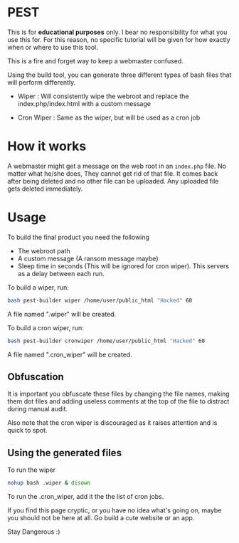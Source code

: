 # PEST

This is for **educational purposes** only. I bear no responsibility for what you use this for. For this reason, no specific tutorial will be given for how exactly when or where to use this tool.

This is a fire and forget way to keep a webmaster confused.

Using the build tool, you can generate three different types of bash files that will perform differently.

- Wiper : Will consistently wipe the webroot and replace the index.php/index.html with a custom message

- Cron Wiper : Same as the wiper, but will be used as a cron job

# How it works

A webmaster might get a message on the web root in an `index.php` file. No matter what he/she does, They cannot get rid of that file. It comes back after being deleted and no other file can be uploaded. Any uploaded file gets deleted immediately.

# Usage

To build the final product you need the following

- The webroot path
- A custom message (A ransom message maybe)
- Sleep time in seconds (This will be ignored for cron wiper). This servers as a delay between each run.


To build a wiper, run:

```bash
bash pest-builder wiper /home/user/public_html "Hacked" 60
```

A file named ".wiper" will be created.


To build a cron wiper, run:

```bash
bash pest-builder cronwiper /home/user/public_html "Hacked" 60
```

A file named ".cron_wiper" will be created.

## Obfuscation
It is important you obfuscate these files by changing the file names, making them dot files and adding useless comments at the top of the file to distract during manual audit.

Also note that the cron wiper is discouraged as it raises attention and is quick to spot.

## Using the generated files
To run the wiper

```bash
nohup bash .wiper & disown
```

To run the .cron_wiper, add it the the list of cron jobs.


If you find this page cryptic, or you have no idea what's going on, maybe you should not be here at all. Go build a cute website or an app.




Stay Dangerous :)
